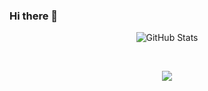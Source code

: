 ### Hi there 👋

<!--
**muhamadalfarisy/muhamadalfarisy** is a ✨ _special_ ✨ repository because its `README.md` (this file) appears on your GitHub profile.

Here are some ideas to get you started:

- 🔭 I’m currently working on ...
- 🌱 I’m currently learning ...
- 👯 I’m looking to collaborate on ...
- 🤔 I’m looking for help with ...
- 💬 Ask me about ...
- 📫 How to reach me: ...
- 😄 Pronouns: ...
- ⚡ Fun fact: ...
-->

<div align="center">
  
  ![GitHub Stats](https://github-readme-stats.vercel.app/api?username=muhamadalfarisy&theme=synthwave)
  
</div>
</br>
<div align="center">
  
<!--   [![Top Langs](https://github-readme-stats.vercel.app/api/top-langs/?username=muhamadalfarisy&layout=compact&theme=synthwave)](https://github.com/anuraghazra/github-readme-stats) -->
  
  ![](https://github-readme-stats.vercel.app/api/top-langs/?username=muhamadalfarisy&theme=buefy&layout=compact&langs_count=10)
  
</div>
